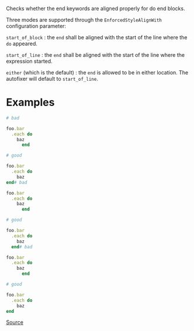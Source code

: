 
Checks whether the end keywords are aligned properly for do
end blocks.

Three modes are supported through the `EnforcedStyleAlignWith`
configuration parameter:

`start_of_block` : the `end` shall be aligned with the
start of the line where the `do` appeared.

`start_of_line` : the `end` shall be aligned with the
start of the line where the expression started.

`either` (which is the default) : the `end` is allowed to be in either
location. The autofixer will default to `start_of_line`.

# Examples

```ruby
# bad

foo.bar
  .each do
    baz
      end

# good

foo.bar
  .each do
    baz
end# bad

foo.bar
  .each do
    baz
      end

# good

foo.bar
  .each do
    baz
  end# bad

foo.bar
  .each do
    baz
      end

# good

foo.bar
  .each do
    baz
end
```

[Source](http://www.rubydoc.info/gems/rubocop/RuboCop/Cop/Layout/BlockAlignment)